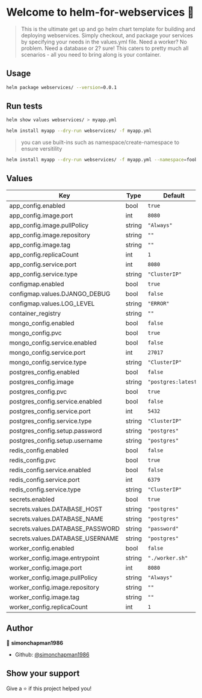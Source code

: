 # Welcome to helm-for-webservices 👋

> This is the ultimate get up and go helm chart template for building and deploying webservices. Simply checkout, and package your services by specifying your needs in the values.yml file. Need a worker? No problem. Need a database or 2? sure! This caters to pretty much all scenarios - all you need to bring along is your container.


## Usage

```sh
helm package webservices/ --version=0.0.1
```

## Run tests

```sh
helm show values webservices/ > myapp.yml
```

```sh
helm install myapp --dry-run webservices/ -f myapp.yml
```

> you can use built-ins such as namespace/create-namespace to ensure versitility
```sh
helm install myapp --dry-run webservices/ -f myapp.yml --namespace=foobar --create-namespace
```

## Values

| Key | Type | Default | Description |
|-----|------|---------|-------------|
| app_config.enabled | bool | `true` |  |
| app_config.image.port | int | `8080` |  |
| app_config.image.pullPolicy | string | `"Always"` |  |
| app_config.image.repository | string | `""` |  |
| app_config.image.tag | string | `""` |  |
| app_config.replicaCount | int | `1` |  |
| app_config.service.port | int | `8080` |  |
| app_config.service.type | string | `"ClusterIP"` |  |
| configmap.enabled | bool | `true` |  |
| configmap.values.DJANGO_DEBUG | bool | `false` |  |
| configmap.values.LOG_LEVEL | string | `"ERROR"` |  |
| container_registry | string | `""` |  |
| mongo_config.enabled | bool | `false` |  |
| mongo_config.pvc | bool | `true` |  |
| mongo_config.service.enabled | bool | `false` |  |
| mongo_config.service.port | int | `27017` |  |
| mongo_config.service.type | string | `"ClusterIP"` |  |
| postgres_config.enabled | bool | `false` |  |
| postgres_config.image | string | `"postgres:latest"` |  |
| postgres_config.pvc | bool | `true` |  |
| postgres_config.service.enabled | bool | `false` |  |
| postgres_config.service.port | int | `5432` |  |
| postgres_config.service.type | string | `"ClusterIP"` |  |
| postgres_config.setup.password | string | `"postgres"` |  |
| postgres_config.setup.username | string | `"postgres"` |  |
| redis_config.enabled | bool | `false` |  |
| redis_config.pvc | bool | `true` |  |
| redis_config.service.enabled | bool | `false` |  |
| redis_config.service.port | int | `6379` |  |
| redis_config.service.type | string | `"ClusterIP"` |  |
| secrets.enabled | bool | `true` |  |
| secrets.values.DATABASE_HOST | string | `"postgres"` |  |
| secrets.values.DATABASE_NAME | string | `"postgres"` |  |
| secrets.values.DATABASE_PASSWORD | string | `"password"` |  |
| secrets.values.DATABASE_USERNAME | string | `"postgres"` |  |
| worker_config.enabled | bool | `false` |  |
| worker_config.image.entrypoint | string | `"./worker.sh"` |  |
| worker_config.image.port | int | `8080` |  |
| worker_config.image.pullPolicy | string | `"Always"` |  |
| worker_config.image.repository | string | `""` |  |
| worker_config.image.tag | string | `""` |  |
| worker_config.replicaCount | int | `1` |  |


## Author

👤 **simonchapman1986**

* Github: [@simonchapman1986](https://github.com/simonchapman1986)

## Show your support

Give a ⭐️ if this project helped you!
